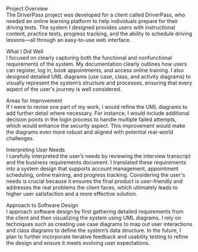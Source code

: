Project Overview<br>
The DriverPass project was developed for a client called DriverPass, who needed an online learning platform to help individuals prepare for their driving tests. The system I designed provides users with instructional content, practice tests, progress tracking, and the ability to schedule driving lessons—all through an easy-to-use web interface.<br>

What I Did Well<br>
I focused on clearly capturing both the functional and nonfunctional requirements of the system. My documentation clearly outlines how users can register, log in, book appointments, and access online training. I also designed detailed UML diagrams (use case, class, and activity diagrams) to visually represent the system’s structure and processes, ensuring that every aspect of the user's journey is well considered.<br>

Areas for Improvement<br>
If I were to revise one part of my work, I would refine the UML diagrams to add further detail where necessary. For instance, I would include additional decision points in the login process to handle multiple failed attempts, which would enhance the security aspect. This improvement would make the diagrams even more robust and aligned with potential real-world challenges.<br>

Interpreting User Needs<br>
I carefully interpreted the user’s needs by reviewing the interview transcript and the business requirements document. I translated these requirements into a system design that supports account management, appointment scheduling, online training, and progress tracking. Considering the user's needs is crucial because it ensures the final product is user-friendly and addresses the real problems the client faces, which ultimately leads to higher user satisfaction and a more effective solution.<br>

Approach to Software Design<br>
I approach software design by first gathering detailed requirements from the client and then visualizing the system using UML diagrams. I rely on techniques such as creating use case diagrams to map out user interactions and class diagrams to define the system’s data structure. In the future, I plan to further incorporate iterative feedback and usability testing to refine the design and ensure it meets evolving user expectations.<br>
